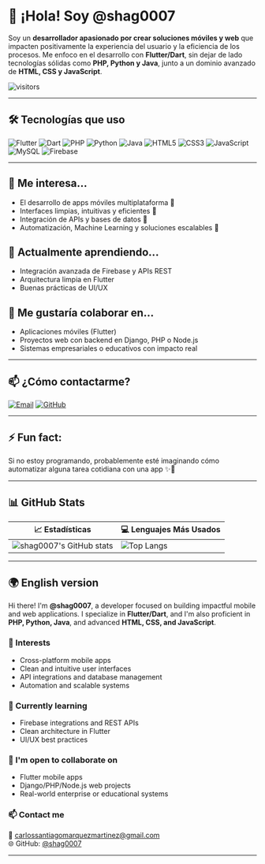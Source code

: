# 👋 ¡Hola! Soy @shag0007

Soy un **desarrollador apasionado por crear soluciones móviles y web** que impacten positivamente la experiencia del usuario y la eficiencia de los procesos. Me enfoco en el desarrollo con **Flutter/Dart**, sin dejar de lado tecnologías sólidas como **PHP, Python y Java**, junto a un dominio avanzado de **HTML, CSS y JavaScript**.

![visitors](https://komarev.com/ghpvc/?username=shag0007&label=Profile%20views&color=0e75b6&style=flat)

---

## 🛠️ Tecnologías que uso

![Flutter](https://img.shields.io/badge/Flutter-02569B?logo=flutter&logoColor=white&style=for-the-badge)
![Dart](https://img.shields.io/badge/Dart-0175C2?logo=dart&logoColor=white&style=for-the-badge)
![PHP](https://img.shields.io/badge/PHP-777BB4?logo=php&logoColor=white&style=for-the-badge)
![Python](https://img.shields.io/badge/Python-3776AB?logo=python&logoColor=white&style=for-the-badge)
![Java](https://img.shields.io/badge/Java-007396?logo=java&logoColor=white&style=for-the-badge)
![HTML5](https://img.shields.io/badge/HTML5-E34F26?logo=html5&logoColor=white&style=for-the-badge)
![CSS3](https://img.shields.io/badge/CSS3-1572B6?logo=css3&logoColor=white&style=for-the-badge)
![JavaScript](https://img.shields.io/badge/JavaScript-F7DF1E?logo=javascript&logoColor=black&style=for-the-badge)
![MySQL](https://img.shields.io/badge/MySQL-4479A1?logo=mysql&logoColor=white&style=for-the-badge)
![Firebase](https://img.shields.io/badge/Firebase-FFCA28?logo=firebase&logoColor=black&style=for-the-badge)

---

## 👀 Me interesa...
- El desarrollo de apps móviles multiplataforma 📱
- Interfaces limpias, intuitivas y eficientes 🧠
- Integración de APIs y bases de datos 🔌
- Automatización, Machine Learning y soluciones escalables 🤖

## 🌱 Actualmente aprendiendo...
- Integración avanzada de Firebase y APIs REST
- Arquitectura limpia en Flutter
- Buenas prácticas de UI/UX

## 🤝 Me gustaría colaborar en...
- Aplicaciones móviles (Flutter)
- Proyectos web con backend en Django, PHP o Node.js
- Sistemas empresariales o educativos con impacto real

---

## 📫 ¿Cómo contactarme?

[![Email](https://img.shields.io/badge/Email-carlossantiagomarquezmartinez%40gmail.com-D14836?logo=gmail&logoColor=white&style=for-the-badge)](mailto:carlossantiagomarquezmartinez@gmail.com)
[![GitHub](https://img.shields.io/badge/GitHub-shag0007-181717?logo=github&logoColor=white&style=for-the-badge)](https://github.com/shag0007)

---

## ⚡ Fun fact:
Si no estoy programando, probablemente esté imaginando cómo automatizar alguna tarea cotidiana con una app ✨📱

---

## 📊 GitHub Stats

| 📈 Estadísticas | 💻 Lenguajes Más Usados |
|----------------|-------------------------|
| ![shag0007's GitHub stats](https://github-readme-stats.vercel.app/api?username=shag0007&show_icons=true&theme=radical&hide=contribs,prs) | ![Top Langs](https://github-readme-stats.vercel.app/api/top-langs/?username=shag0007&layout=compact&theme=radical) |

---

## 🌍 English version

Hi there! I'm **@shag0007**, a developer focused on building impactful mobile and web applications. I specialize in **Flutter/Dart**, and I'm also proficient in **PHP, Python, Java**, and advanced **HTML, CSS, and JavaScript**.

### 👀 Interests
- Cross-platform mobile apps
- Clean and intuitive user interfaces
- API integrations and database management
- Automation and scalable systems

### 🌱 Currently learning
- Firebase integrations and REST APIs
- Clean architecture in Flutter
- UI/UX best practices

### 🤝 I'm open to collaborate on
- Flutter mobile apps
- Django/PHP/Node.js web projects
- Real-world enterprise or educational systems

### 📫 Contact me
📧 carlossantiagomarquezmartinez@gmail.com  
🌐 GitHub: [@shag0007](https://github.com/shag0007)

---

